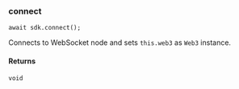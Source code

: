### connect

```
await sdk.connect();
```

Connects to WebSocket node and sets `this.web3` as `Web3` instance.

#### Returns

`void`